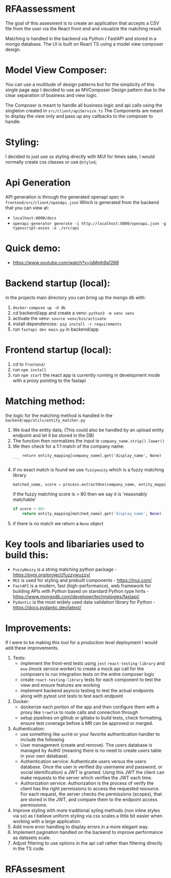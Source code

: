 # RFAassessment
The goal of this assesment is to create an application that accepts a CSV file from the user via the React front end and 
visualzie the matching result. 

Matching is handled in the backend via Python / FastAPI and stored in a mongo database.
The UI is built on React TS using a model view composer design. 

# Model View Composer:
You can use a multitude of design patterns but for the simplicity of this single page app I decided to use as MVComposer Design pattern due to the clear separation of business and view logic. 

The Composer is meant to handle all business logic and api calls using the singleton created in `src/client/apiService.ts`
The Components are meant to display the view only and pass up any callbacks to the composer to handle.

# Styling: 
I decided to just use sx styling directly with MUI for times sake, I would normally create css classes or use `@styled`;

# Api Generation 
API generation is through the generated openapi spec in `frontend/src/client/openApi.json`
Which is generated from the backend that you can view at:
* `localhost:8000/docs`
* `openapi-generator generate -i http://localhost:8000/openapi.json -g typescript-axios -o ./src/api`

# Quick demo: 
- https://www.youtube.com/watch?v=isMmh9a1268

# Backend startup (local):
in the projects main directory you can bring up the mongo db with:
1. `docker-compose up -d db`
2. cd backend/app and create a venv: `python3 -m venv venv`
3. activate the venv: `source venv/bin/activate`
4. install dependencies:` pip install -r requirements`
5. run `fastapi dev main.py` in backend/app

# Frontend startup (local): 
1. cd to `frontend/`
2. run `npm install`
3. run `npm start`
the react app is currently running in development mode with a proxy pointing to the fastapi 

# Matching method: 
the logic for the matching method is handled in the `backend/app/utils/entity_matcher.py`
1. We load the entity data, (This could also be handled by an upload entity endpoint and let it be stored in the DB)
2. The function then normalizes the input ie `company_name.strip().lower()`
3. We then check for a 1:1 match of the company name:
    ``` if company_name in entity_mapping:
        return entity_mapping[company_name].get('display_name', None) ```
4. if no exact match is found we use `fuzzywuzzy` which is a fuzzy matching library
    ```python
    matched_name, score = process.extractOne(company_name, entity_mapping.keys())
    ```
    if the fuzzy matching score is > 80 then we say it is 'reasonably matchable' 
    ```python
    if score > 80:
        return entity_mapping[matched_name].get('display_name', None)
    ```
5. if there is no match we return a `None` object

# Key tools and libariaries used to build this:
- `FuzzyWuzzy` is a string matching python package - https://pypi.org/project/fuzzywuzzy/ 
- `MUI` is used for styling and prebuilt components - https://mui.com/
- `FastAPI` is a modern, fast (high-performance), web framework for building APIs with Python based on standard Python type hints - https://www.mongodb.com/developer/technologies/fastapi/
- `Pydantic` is the most widely used data validation library for Python - https://docs.pydantic.dev/latest/ 

# Improvements: 
If I were to be making this tool for a production level deployment I would add these improvements.
1. Tests:
    * implement the front-end tests using `jest` `react-testing-library` and `msw` (mock service worker) to create a mock api call for the composers to run integration tests on the entire composer logic
    * create `react-testing-library` tests for each component to test the view and ensure features are working
    * implement backend asyncio testing to test the actual endpoints along with pytest unit tests to test each endpoint
2. Docker:
    * dockerize each portion of the app and then configure them with a proxy like `traefik` to route calls and connection through
    * setup pipelines on github or gitlabs to build tests, check formatting, ensure test coverage before a MR can be approved or merged.
3. Authentication: 
    * use something like `auth0` or your favorite authentication handler to include the following
    - User management (create and remove). The users database is managed by Auth0 (meaning there is no need to create users table in your own database).
    - Authentication service: Authenticate users versus the users database. Once the user is verified (by username and password, or social identification) a JWT is granted. Using this JWT the client can make requests to the server which verifies the JWT each time.
    - Authorization service: Authorization is the process of verify the client has the right permissions to access the requested resource. For each request, the server checks the permissions (scopes), that are stored in the JWT, and compare them to the endpoint access permissions.
4. Improve styling with more traditional syling methods (non inline styles via sx) as I believe uniform styling via css scales a little bit easier when working with a large application.
5. Add more error handling to display errors in a more elegant way.
6. Implement pagination handled on the backend to improve performance as datasets scale.
7. Adjust filtering to use options in the api call rather than filtering directly in the TS code.
# RFAssesment
